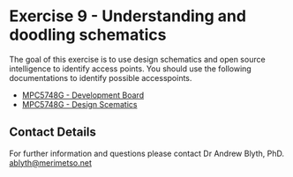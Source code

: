 # Exercise 9 - Understanding and doodling schematics

The goal of this exercise is to use design schematics and open source intelligence to identify access points. You should use the following documentations to identify possible accesspoints.

* [MPC5748G - Development Board]()
* [MPC5748G - Design Scematics]()

## Contact Details

For further information and questions please contact Dr Andrew Blyth, PhD. <ablyth@merimetso.net>
